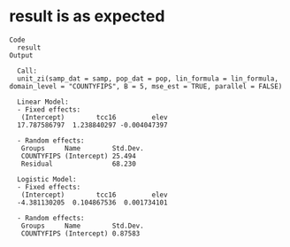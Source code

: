 # result is as expected

    Code
      result
    Output
      
      Call:
      unit_zi(samp_dat = samp, pop_dat = pop, lin_formula = lin_formula,      domain_level = "COUNTYFIPS", B = 5, mse_est = TRUE, parallel = FALSE)
      
      Linear Model: 
      - Fixed effects: 
       (Intercept)        tcc16         elev 
      17.787586797  1.238840297 -0.004047397 
      
      - Random effects: 
       Groups     Name        Std.Dev.
       COUNTYFIPS (Intercept) 25.494  
       Residual               68.230  
      
      Logistic Model: 
      - Fixed effects: 
       (Intercept)        tcc16         elev 
      -4.381130205  0.104867536  0.001734101 
      
      - Random effects: 
       Groups     Name        Std.Dev.
       COUNTYFIPS (Intercept) 0.87583 
      

